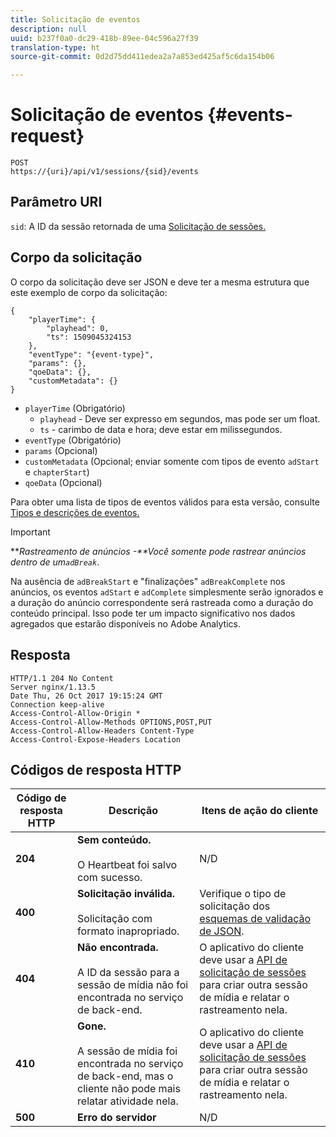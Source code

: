 ```yaml
---
title: Solicitação de eventos
description: null
uuid: b237f0a0-dc29-418b-89ee-04c596a27f39
translation-type: ht
source-git-commit: 0d2d75dd411edea2a7a853ed425af5c6da154b06

---
```



# Solicitação de eventos {#events-request}

```
POST 
https://{uri}/api/v1/sessions/{sid}/events 
```

## Parâmetro URI

`sid`: A ID da sessão retornada de uma [Solicitação de sessões.](/help/media-collection-api/mc-api-ref/mc-api-sessions-req.md)

## Corpo da solicitação

O corpo da solicitação deve ser JSON e deve ter a mesma estrutura que este exemplo de corpo da solicitação:

```
{ 
    "playerTime": { 
        "playhead": 0, 
        "ts": 1509045324153 
    }, 
    "eventType": "{event-type}", 
    "params": {}, 
    "qoeData": {}, 
    "customMetadata": {} 
}
```

* `playerTime` (Obrigatório)
   * `playhead` - Deve ser expresso em segundos, mas pode ser um float.
   * `ts` - carimbo de data e hora; deve estar em milissegundos.
* `eventType` (Obrigatório)
* `params` (Opcional)
* `customMetadata` (Opcional; enviar somente com tipos de evento `adStart` e `chapterStart`)
* `qoeData` (Opcional)

Para obter uma lista de tipos de eventos válidos para esta versão, consulte [Tipos e descrições de eventos.](/help/media-collection-api/mc-api-ref/mc-api-event-types.md)

>[!IMPORTANT]
>
>***Rastreamento de anúncios -**Você somente pode rastrear anúncios dentro de um`adBreak`*.
>
>Na ausência de `adBreakStart` e "finalizações" `adBreakComplete` nos anúncios, os eventos `adStart` e `adComplete` simplesmente serão ignorados e a duração do anúncio correspondente será rastreada como a duração do conteúdo principal. Isso pode ter um impacto significativo nos dados agregados que estarão disponíveis no Adobe Analytics.

## Resposta

```
HTTP/1.1 204 No Content 
Server nginx/1.13.5 
Date Thu, 26 Oct 2017 19:15:24 GMT 
Connection keep-alive 
Access-Control-Allow-Origin * 
Access-Control-Allow-Methods OPTIONS,POST,PUT 
Access-Control-Allow-Headers Content-Type 
Access-Control-Expose-Headers Location
```

## Códigos de resposta HTTP

| Código de resposta HTTP | Descrição | Itens de ação do cliente |
|---|---|---|
| **204** | **Sem conteúdo.** <br/><br/>O Heartbeat foi salvo com sucesso. | N/D |
| **400** | **Solicitação inválida.** <br/><br/>Solicitação com formato inapropriado. | Verifique o tipo de solicitação dos [esquemas de validação de JSON](/help/media-collection-api/mc-api-ref/mc-api-json-validation.md). |
| **404** | **Não encontrada.** <br/><br/>A ID da sessão para a sessão de mídia não foi encontrada no serviço de back-end. | O aplicativo do cliente deve usar a [API de solicitação de sessões](/help/media-collection-api/mc-api-ref/mc-api-sessions-req.md) para criar outra sessão de mídia e relatar o rastreamento nela. |
| **410** | **Gone.** <br/><br/>A sessão de mídia foi encontrada no serviço de back-end, mas o cliente não pode mais relatar atividade nela. | O aplicativo do cliente deve usar a [API de solicitação de sessões](/help/media-collection-api/mc-api-ref/mc-api-sessions-req.md) para criar outra sessão de mídia e relatar o rastreamento nela. |
| **500** | **Erro do servidor** | N/D |


